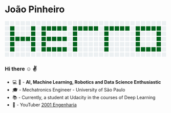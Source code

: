 # João Pinheiro
![](./assets/hello_git.png)
### Hi there :relaxed: :v:
- :computer: :robot: - **AI, Machine Learning, Robotics and Data Science Enthusiastic**
- :mortar_board: - Mechatronics Engineer - University of São Paulo
- :books: - Currently, a student at Udacity in the courses of Deep Learning
- :movie_camera: - YouTuber  [2001 Engenharia](https://www.youtube.com/channel/UCZyFebN0_gF2yy5fhVhlXtA)

